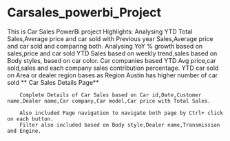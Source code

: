 # Carsales_powerbi_Project
This is Car Sales PowerBi project
Highlights:
          Analysing YTD Total Sales,Average price and car sold with Previous year Sales,Average price and car sold and comparing both.
          Analysing YoY % growth based on sales,price and car sold
          YTD Sales based on weekly trend,sales based on Body styles, based on car color.
          Car companies based YTD Avg price,car sold,sales and each company sales contribution percentage.
          YTD car sold on Area or dealer region bases as Region Austin has higher number of car sold
        **  Car Sales Details Page**

        Complete Details of Car Sales based on Car id,Date,Customer name,Dealer name,Car company,Car model,Car price with Total Sales.

        Also included Page navigation to navigate both page by Ctrl+ click on each button.
        Filter also included based on Body style,Dealer name,Transmission and Engine.
          
          
          
